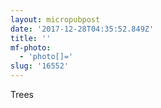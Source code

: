```yaml
---
layout: micropubpost
date: '2017-12-28T04:35:52.849Z'
title: ''
mf-photo:
  - 'photo[]='
slug: '16552'
---
```

Trees
